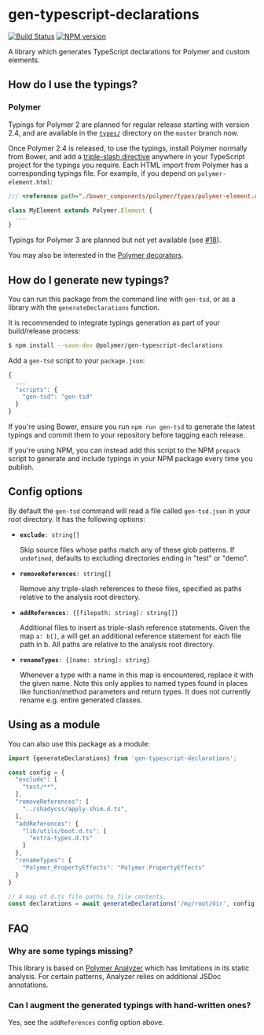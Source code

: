 # gen-typescript-declarations

[![Build Status](https://travis-ci.org/PolymerLabs/gen-typescript-declarations.svg?branch=master)](https://travis-ci.org/PolymerLabs/gen-typescript-declarations)
[![NPM version](https://img.shields.io/npm/v/@polymer/gen-typescript-declarations.svg)](https://www.npmjs.com/package/@polymer/gen-typescript-declarations)

A library which generates TypeScript declarations for Polymer and custom
elements.

## How do I use the typings?

### Polymer

Typings for Polymer 2 are planned for regular release starting with version
2.4, and are available in the
[`types/`](https://github.com/Polymer/polymer/tree/master/types) directory on
the `master` branch now.

Once Polymer 2.4 is released, to use the typings, install Polymer normally from
Bower, and add a [triple-slash
directive](https://www.typescriptlang.org/docs/handbook/triple-slash-directives.html)
anywhere in your TypeScript project for the typings you require. Each HTML
import from Polymer has a corresponding typings file. For example, if you
depend on `polymer-element.html`:

```ts
/// <reference path="./bower_components/polymer/types/polymer-element.d.ts" />`

class MyElement extends Polymer.Element {
  ...
}
```

Typings for Polymer 3 are planned but not yet available (see
[#18](https://github.com/Polymer/gen-typescript-declarations/issues/18)).

You may also be interested in the [Polymer
decorators](https://github.com/Polymer/polymer-decorators).

## How do I generate new typings?

You can run this package from the command line with `gen-tsd`, or as a library
with the `generateDeclarations` function.

It is recommended to integrate typings generation as part of your build/release
process:

```sh
$ npm install --save-dev @polymer/gen-typescript-declarations
```

Add a `gen-tsd` script to your `package.json`:

```js
{
  ...
  "scripts": {
    "gen-tsd": "gen-tsd"
  }
}
```

If you're using Bower, ensure you run `npm run gen-tsd` to generate the latest
typings and commit them to your repository before tagging each release.

If you're using NPM, you can instead add this script to the NPM `prepack`
script to generate and include typings in your NPM package every time you
publish.

## Config options

By default the `gen-tsd` command will read a file called `gen-tsd.json` in
your root directory. It has the following options:

* **`exclude`**`: string[]`

  Skip source files whose paths match any of these glob patterns. If
  `undefined`, defaults to excluding directories ending in "test" or "demo".

* **`removeReferences`**`: string[]`

  Remove any triple-slash references to these files, specified as paths
  relative to the analysis root directory.

* **`addReferences`**`: {[filepath: string]: string[]}`

  Additional files to insert as triple-slash reference statements. Given the
  map `a: b[]`, a will get an additional reference statement for each file
  path in b. All paths are relative to the analysis root directory.

* **`renameTypes`**`: {[name: string]: string}`

  Whenever a type with a name in this map is encountered, replace it with
  the given name. Note this only applies to named types found in places like
  function/method parameters and return types. It does not currently rename
  e.g. entire generated classes.

## Using as a module

You can also use this package as a module:

```js
import {generateDeclarations} from 'gen-typescript-declarations';

const config = {
  "exclude": [
    "test/**",
  ],
  "removeReferences": [
    "../shadycss/apply-shim.d.ts",
  ],
  "addReferences": {
    "lib/utils/boot.d.ts": [
      "extra-types.d.ts"
    ]
  },
  "renameTypes": {
    "Polymer_PropertyEffects": "Polymer.PropertyEffects"
  }
}

// A map of d.ts file paths to file contents.
const declarations = await generateDeclarations('/my/root/dir', config);
```

## FAQ

### Why are some typings missing?
This library is based on [Polymer
Analyzer](https://github.com/Polymer/polymer-analyzer) which has limitations in
its static analysis. For certain patterns, Analyzer relies on additional JSDoc
annotations.

### Can I augment the generated typings with hand-written ones?
Yes, see the `addReferences` config option above.
